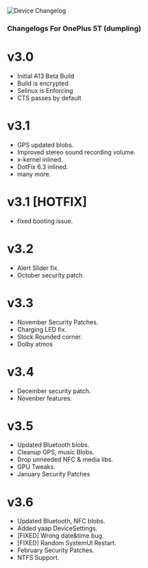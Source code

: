 ![Device Changelog](https://i.imgur.com/C0Wcdr5.png)

### Changelogs For OnePlus 5T (dumpling)

# v3.0
- Initial A13 Beta Build
- Build is encrypted
- Selinux is Enforcing
- CTS passes by default

# v3.1
- GPS updated blobs.
- Improved stereo sound recording volume.
- x-kernel inlined.
- DotFix 6.3 inlined.
- many more.

# v3.1 [HOTFIX]
- fixed booting issue.

# v3.2
- Alert Slider fix.
- October security patch.

# v3.3
- November Security Patches.
- Charging LED fix.
- Stock Rounded corner.
- Dolby atmos

# v3.4
- December security patch.
- Novenber features.

# v3.5
- Updated Bluetooth blobs.
- Cleanup GPS, music Blobs.
- Drop unneeded NFC & media libs.
- GPU Tweaks.
- January Security Patches

# v3.6
- Updated Bluetooth, NFC blobs.
- Added yaap DeviceSettings.
- [FIXED] Wrong date&time bug.
- [FIXED] Random SystemUI Restart.
- February Security Patches.
- NTFS Support.